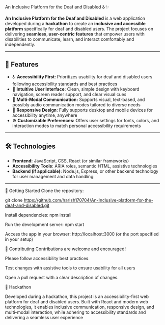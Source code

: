  An Inclusive Platform for the Deaf and Disabled ♿✨

**An Inclusive Platform for the Deaf and Disabled** is a web application developed during a **hackathon** to create an **inclusive and accessible platform** specifically for deaf and disabled users. The project focuses on delivering **seamless, user-centric features** that empower users with disabilities to communicate, learn, and interact comfortably and independently.

---

## 🌟 Features

- ♿ **Accessibility First:** Prioritizes usability for deaf and disabled users following accessibility standards and best practices  
- 🎨 **Intuitive User Interface:** Clean, simple design with keyboard navigation, screen reader support, and clear visual cues  
- 💬 **Multi-Modal Communication:** Supports visual, text-based, and possibly audio communication modes tailored to diverse needs  
- 📱 **Responsive Design:** Fully supports desktop and mobile devices for accessibility anytime, anywhere  
- ⚙️ **Customizable Preferences:** Offers user settings for fonts, colors, and interaction modes to match personal accessibility requirements  

---

## 🛠️ Technologies

- **Frontend:** JavaScript, CSS, React (or similar frameworks)  
- **Accessibility Tools:** ARIA roles, semantic HTML, assistive technologies  
- **Backend (if applicable):** Node.js, Express, or other backend technology for user management and data handling  

---

🚀 Getting Started
Clone the repository:

git clone https://github.com/harish170704/An-Inclusive-platform-for-the-deaf-and-disabled.git

Install dependencies:
npm install

Run the development server:
npm start

Access the app in your browser:
http://localhost:3000 (or the port specified in your setup)

🤝 Contributing
Contributions are welcome and encouraged!

Please follow accessibility best practices

Test changes with assistive tools to ensure usability for all users

Open a pull request with a clear description of changes

💼 Hackathon 

Developed during a hackathon, this project is an accessibility-first web platform for deaf and disabled users. Built with React and modern web technologies, it enables inclusive communication, responsive design, and multi-modal interaction, while adhering to accessibility standards and delivering a seamless user experience

